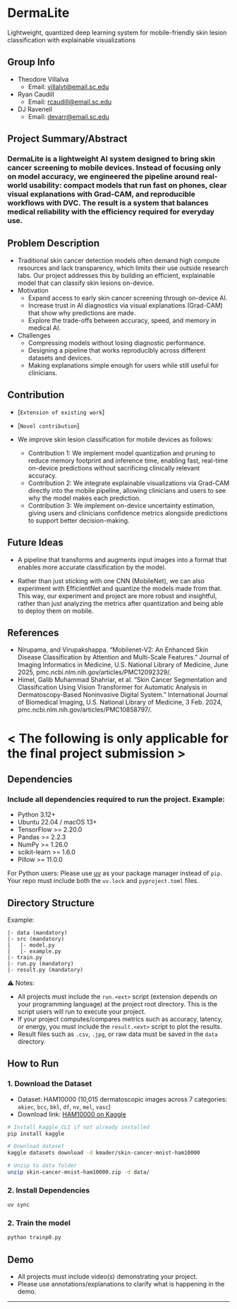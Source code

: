 # DermaLite
Lightweight, quantized deep learning system for mobile-friendly skin lesion classification with explainable visualizations

## Group Info  
- Theodore Villalva   
  - Email: villalvt@email.sc.edu  
- Ryan Caudill 
  - Email: rcaudill@email.sc.edu
- DJ Ravenell 
  - Email: devarr@email.sc.edu  

## Project Summary/Abstract  
### DermaLite is a lightweight AI system designed to bring skin cancer screening to mobile devices. Instead of focusing only on model accuracy, we engineered the pipeline around real-world usability: compact models that run fast on phones, clear visual explanations with Grad-CAM, and reproducible workflows with DVC. The result is a system that balances medical reliability with the efficiency required for everyday use.

## Problem Description  
- Traditional skin cancer detection models often demand high compute resources and lack transparency, which limits their use outside research labs. Our project addresses this by building an efficient, explainable model that can classify skin lesions on-device.  
- Motivation  
  - Expand access to early skin cancer screening through on-device AI.
  - Increase trust in AI diagnostics via visual explanations (Grad-CAM) that show why predictions are made.
  - Explore the trade-offs between accuracy, speed, and memory in medical AI.  
- Challenges  
  - Compressing models without losing diagnostic performance.
  - Designing a pipeline that works reproducibly across different datasets and devices.
  - Making explanations simple enough for users while still useful for clinicians. 

## Contribution  
- [`Extension of existing work`]  
- [`Novel contribution`]  
- We improve skin lesion classification for mobile devices as follows:

  - Contribution 1: We implement model quantization and pruning to reduce memory footprint and inference time, enabling fast, real-time on-device predictions without sacrificing clinically relevant accuracy.
  - Contribution 2: We integrate explainable visualizations via Grad-CAM directly into the mobile pipeline, allowing clinicians and users to see why the model makes each prediction.
  - Contribution 3: We implement on-device uncertainty estimation, giving users and clinicians confidence metrics alongside predictions to support better decision-making.

## Future Ideas  
- A pipeline that transforms and augments input images into a format that enables more accurate classification by the model.

- Rather than just sticking with one CNN (MobileNet), we can also experiment with EfficientNet and quantize the models made from that. This way, our experiment and project are more robust and insightful, rather than just analyzing the metrics after quantization and being able to deploy them on mobile.  


## References  
- Nirupama, and Virupakshappa. “Mobilenet-V2: An Enhanced Skin Disease Classification by Attention and Multi-Scale Features.” Journal of Imaging Informatics in Medicine, U.S. National Library of Medicine, June 2025, pmc.ncbi.nlm.nih.gov/articles/PMC12092329/.
- Himel, Galib Muhammad Shahriar, et al. “Skin Cancer Segmentation and Classification Using Vision Transformer for Automatic Analysis in Dermatoscopy-Based Noninvasive Digital System.” International Journal of Biomedical Imaging, U.S. National Library of Medicine, 3 Feb. 2024, pmc.ncbi.nlm.nih.gov/articles/PMC10858797/. 

# < The following is only applicable for the final project submission >  


## Dependencies  
### Include all dependencies required to run the project. Example:  
- Python 3.12+  
- Ubuntu 22.04 / macOS 13+
- TensorFlow >= 2.20.0
- Pandas >= 2.2.3
- NumPy >= 1.26.0
- scikit-learn >= 1.6.0
- Pillow >= 11.0.0

For Python users: Please use [uv](https://docs.astral.sh/uv/) as your package manager instead of `pip`. Your repo must include both the `uv.lock` and `pyproject.toml` files.  

## Directory Structure  
Example:  
```
|- data (mandatory)
|- src (mandatory)
|   |- model.py
|   |- example.py
|- train.py
|- run.py (mandatory)
|- result.py (mandatory)
```

⚠️ Notes:  
- All projects must include the `run.<ext>` script (extension depends on your programming language) at the project root directory. This is the script users will run to execute your project.  
- If your project computes/compares metrics such as accuracy, latency, or energy, you must include the `result.<ext>` script to plot the results.  
- Result files such as `.csv`, `.jpg`, or raw data must be saved in the `data` directory.  

## How to Run
### 1. Download the Dataset
- Dataset: HAM10000 (10,015 dermatoscopic images across 7 categories: `akiec`, `bcc`, `bkl`, `df`, `nv`, `mel`, `vasc`)  
- Download link: [HAM10000 on Kaggle](https://www.kaggle.com/datasets/kmader/skin-cancer-mnist-ham10000)  

```bash
# Install Kaggle CLI if not already installed
pip install kaggle

# Download dataset
kaggle datasets download -d kmader/skin-cancer-mnist-ham10000

# Unzip to data folder
unzip skin-cancer-mnist-ham10000.zip -d data/
```

### 2. Install Dependencies
```bash
uv sync
```

### 2. Train the model
```bash
python trainp0.py
```


## Demo  
- All projects must include video(s) demonstrating your project.  
- Please use annotations/explanations to clarify what is happening in the demo.  
---
